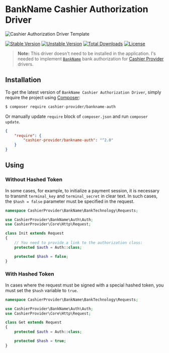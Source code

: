# BankName Cashier Authorization Driver

<img src="https://preview.dragon-code.pro/cashier-provider/auth-driver-template.svg?brand=laravel" alt="Cashier Authorization Driver Template"/>

[![Stable Version][badge_stable]][link_packagist]
[![Unstable Version][badge_unstable]][link_packagist]
[![Total Downloads][badge_downloads]][link_packagist]
[![License][badge_license]][link_license]

> **Note:** This driver doesn't need to be installed in the application. I's needed to implement [`BankName`](#) bank authorization for [Cashier Provider](https://github.com/cashier-provider/core) drivers.

## Installation

To get the latest version of `BankName Cashier Authorization Driver`, simply require the project using [Composer](https://getcomposer.org):

```bash
$ composer require cashier-provider/bankname-auth
```

Or manually update `require` block of `composer.json` and run `composer update`.

```json
{
    "require": {
        "cashier-provider/bankname-auth": "^2.0"
    }
}
```

## Using

### Without Hashed Token

In some cases, for example, to initialize a payment session, it is necessary to transmit `terminal_key` and `terminal_secret` in clear text. In such cases, the `$hash = false`
parameter must be specified in the request.

```php
namespace CashierProvider\BankName\BankTechnology\Requests;

use CashierProvider\BankName\Auth\Auth;
use CashierProvider\Core\Http\Request;

class Init extends Request
{
    // You need to provide a link to the authorization class:
    protected $auth = Auth::class;

    protected $hash = false;
}
```

### With Hashed Token

In cases where the request must be signed with a special hashed token, you must set the `$hash` variable to `true`.

```php
namespace CashierProvider\BankName\BankTechnology\Requests;

use CashierProvider\BankName\Auth\Auth;
use CashierProvider\Core\Http\Request;

class Get extends Request
{
    protected $auth = Auth::class;

    protected $hash = true;
}
```

[badge_downloads]:      https://img.shields.io/packagist/dt/cashier-provider/core.svg?style=flat-square

[badge_license]:        https://img.shields.io/packagist/l/cashier-provider/core.svg?style=flat-square

[badge_stable]:         https://img.shields.io/github/v/release/cashier-provider/core?label=stable&style=flat-square

[badge_unstable]:       https://img.shields.io/badge/unstable-dev--main-orange?style=flat-square

[link_license]:         LICENSE

[link_packagist]:       https://packagist.org/packages/cashier-provider/core
